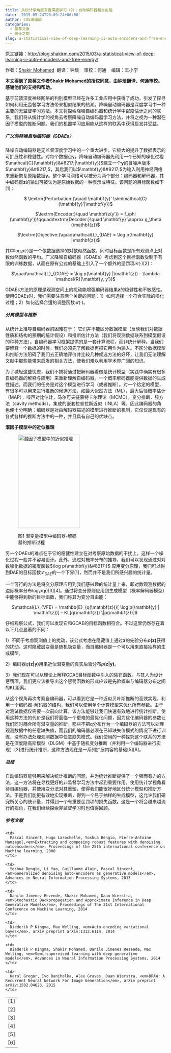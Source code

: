 ```yaml
---
title: 从统计学角度来看深度学习（2）：自动编码器和自由能
date: '2015-05-24T23:09:24+00:00'
author: COS编辑部
categories:
  - 推荐文章
  - 统计之都
slug: a-statistical-view-of-deep-learning-ii-auto-encoders-and-free-energy
---
```


原文链接：<a href="http://blog.shakirm.com/2015/03/a-statistical-view-of-deep-learning-ii-auto-encoders-and-free-energy/" target="_blank">http://blog.shakirm.com/2015/03/a-statistical-view-of-deep-learning-ii-auto-encoders-and-free-energy/</a>

作者：<a href="http://www.shakirm.com/" target="_blank">Shakir Mohamed</a>  翻译：钟琰    审校：何通    编辑：王小宁

**本文得到了原英文作者<a href="http://www.shakirm.com/" target="_blank">Shakir Mohamed</a>的授权同意，由钟琰翻译、何通审校。感谢他们的支持和帮助。**

基于前馈深度神经网络的判别模型已经在许多工业应用中获得了成功，引发了探寻如何利用无监督学习方法带来相似结果的热潮。降噪自动编码器是深度学习中一种主要的无监督学习方法。本文将探索降噪自编码器和统计学中密度估计之间的联系，我们将从统计学的视角去考察降噪自动编码器学习方法，并将之视为一种潜在因子模型的推断问题。我们的机器学习应用能从这样的联系中获得启发并受益。

##### **广义的降噪自动编码器（****GDAEs****）**

降噪自动编码器是无监督深度学习中的一个重大进步，它极大的提升了数据表示的可扩展性和稳健性。对每个数据点y，降噪自动编码器先利用一个已知的噪化过程$\mathcal{C}(\mathbf{y}&#8217;|\mathbf{y})$建立一个$\mathbf{y}$的含噪声版本$\mathbf{y}&#8217;$，其后我们以$\mathbf{y}&#8217;$为输入利用神经网络来重新恢复原始数据$\mathbf{y}$。整个学习网络可以被分为两个部分：编码器和解码器，其中编码器$\mathbf{z}$的输出可被认为是原始数据的一种表示或特征。该问题的目标函数如下[1]：

<p style="text-align: center;">
  $ \textrm{Perturbation:}\quad \mathbf{y}&#8217; \sim\mathcal{C}(\mathbf{y}&#8217;|\mathbf{y})$
</p>

<p style="text-align: center;">
  $\textrm{Encoder:}\quad \mathbf{z(y&#8217;)} = f_\phi (\mathbf{y&#8217;})\qquad\textrm{Decoder:}\quad \mathbf{y} \approx g_\theta (\mathbf{z})$
</p>

<p style="text-align: center;">
  $\textrm{Objective:}\quad\mathcal{L}_{DAE} = \log p(\mathbf{y} |\mathbf{z})$
</p>

<p style="text-align: center;">
  <!--more-->
</p>

其中$\log p(\cdot)$是一个依数据选择的对数似然函数，同时目标函数是所有观测点上对数似然函数的平均。广义降噪自编码器（GDAEs）考虑到这个目标函数受制于有限的训练数据，从而在原有公式的基础上引入了一个额外的惩罚项$\mathcal{R}(\cdot)$[2]：

<p style="text-align: center;">
  $\quad\mathcal{L}_{GDAE} = \log p(\mathbf{y} |\mathbf{z}) &#8211; \lambda \mathcal{R}(\mathbf{y, y&#8217;})$
</p>

GDAEs方法的原理是观测空间上的扰动能增强编码器结果$\mathbf{z}$的稳健性和不敏感性。使用GDAEs时，我们需要注意两个关键的问题：1）如何选择一个符合实际的噪化过程；2）如何选择合适的调整函数$\mathcal{R}(\cdot)$。

##### **分离模型与推断**

从统计上推导自编码器的困难在于： 它们并不能区分数据模型（反映我们对数据性质和结构的预期的统计假设）和推断估计方法（我们将观测数据联系到模型假设的种种方法）。自编码器学习框架提供的是一套计算流程，而非统计解释。当我们要解释一个数据的时候，我们必须先了解数据再把它用作为输入。不区分数据模型和推断方法阻碍了我们去正确地评价并比较几种候选方法的好坏，让我们无法理解文献中那些能带来启发的相关方法，使我们难以利用学术界广阔的知识。

为了减轻这些忧虑，我们不妨将通过把解码器看做是统计模型（实践中确实有很多自编码器的解释与应用）来重新理解自编码器。一个概率解码器能提供数据的生成性描述，而我们的任务是对这个模型进行学习（或者推断）。对一个给定的模型，有很多可以用来进行推断的候选方法，如最大似然方法（ML），最大后验概率估计（MAP），噪声对比估计，马尔可夫链蒙特卡尔理论（MCMC），变分推断，腔方法（cavity methods），集成的嵌套拉普拉斯近似（INLA）等。因此编码器的角色便十分明确：编码器是对由解码器描述的模型进行推断的机制，它仅仅是现有的各式各样的推断方法中的一种，并且具有自己的优缺点。

**潜因子模型中的近似推理**<figure id="attachment_10986" style="width: 193px" class="wp-caption alignright">

[<img class="wp-image-10986 size-full" src="https://cos.name/wp-content/uploads/2015/05/001.png" alt="潜因子模型中的近似推理" width="193" height="293" />](https://cos.name/wp-content/uploads/2015/05/001.png)<figcaption class="wp-caption-text">图1 潜变量模型中编码器-解码器的推断过程</figcaption></figure> 

另一个DAEs的难点在于它的稳健性建立在对考察原始数据的干扰上。这样一个噪化过程一般并不容易设计。此外，通过对概率分布的推导，我们可以发现通过对对数噪化数据的密度函数$\log p(\mathbf{y}&#8217;)$ 应用变分原理，我们可以得到DAE的目标函数$\mathcal{L}_{DAE}$的一个下界[1]，然而并不是我们所感兴趣的统计量。

一个可行的方法是将变分原理应用到我们感兴趣的统计量上来，即对数观测数据的边际概率分布$\log p(\mathbf{y})$\[3\]\[4\]。通过将变分原则应用到生成模型（概率解码器模型）中能够得到新的目标函数，我们称其为变分自由能：

<p style="text-align: center;">
  $\mathcal{L}_{VFE} = \mathbb{E}_{q(\mathbf{z})}[ \log p(\mathbf{y} | \mathbf{z})] &#8211; KL[q(\mathbf{z}) \|p(\mathbf{z})]$
</p>

仔细观察公式，我们可以发现它和GDAE的目标函数相符合。不过这里仍然存在着以下几点显著的不同：

1）不同于考虑观测值上的扰动，该公式考虑在隐藏值上通过$\mathbf{z}$的先验分布$p\mathbf{(z)}$获得的扰动。这时隐藏层变量是随机隐变量，而自编码器是一个可以用来直接抽样的生成模型。

2）编码器$q\mathbf{(z|y)}$用来近似潜变量的真实后验分布$p\mathbf{(z|y)}$。

3）我们现在可以从理论上解释GDAE目标函数中引入的惩罚函数。与其人为设计惩罚项，我们更应该推导出这个惩罚函数的形式应该是先验概率与编码器分布之间的KL距离。

从这个视角再次考察自编码器，可以看到它是一种近似贝叶斯推断的高效实现。利用一个编码器-解码器的结构，我们可以使用单个计算模型来优化所有参数。由于对测试数据仅需要一次前向计算，该方法能够让我们快速有效地进行统计推断。使用这种方法的代价是我们将面临一个更难的最优化问题，因为优化编码器的参数让我们同时耦合所有潜变量的推断。那些不把q分布作为一个编码器的方法可以处理观测数据中的任意缺失值，而我们的编码器必须在已知缺失值模式的情况下进行训练，没有办法处理观测数据中任意缺失模式。我们使用的一种探究这个联系的方法是在深度隐高斯模型（DLGM）中基于随机变分推断（并利用一个编码器进行实现）\[3]进行统计推断，这种方法现在是一系列扩展内容的基础[5\]\[6\]。

##### **总结**

自动编码器能够用来解决统计推断的问题，并为统计推断提供了一个强而有力的方法，这一方法将在寻找更好的非监督学习方法中起到重要作用。使用统计学视角看待自编码器，并使用变分法对其重塑，使得我们能很好地区分统计模型和推断方法。于是我们能更有效地实现推断，得到一个易于抽样的生成模型，这允许我们研究所关心的统计量，并得到一个有重要惩罚项的损失函数。这是一个将会越来越流行的视角，在我们继续探索非监督学习时也值得回顾。

##### 参考文献

<table>
  <tr>
    <td>
      <a id="207_1"></a>[1]
    </td>
    
    <td>
      Pascal Vincent, Hugo Larochelle, Yoshua Bengio, Pierre-Antoine Manzagol,<em>Extracting and composing robust features with denoising autoencoders</em>, Proceedings of the 25th international conference on Machine learning, 2008
    </td>
  </tr>
  
  <tr class="alternate">
    <td>
      <a id="207_2"></a>[2]
    </td>
    
    <td>
      Yoshua Bengio, Li Yao, Guillaume Alain, Pascal Vincent, <em>Generalized denoising auto-encoders as generative models</em>, Advances in Neural Information Processing Systems, 2013
    </td>
  </tr>
  
  <tr>
    <td>
      <a id="207_3"></a>[3]
    </td>
    
    <td>
      Danilo Jimenez Rezende, Shakir Mohamed, Daan Wierstra, <em>Stochastic Backpropagation and Approximate Inference in Deep Generative Models</em>, Proceedings of The 31st International Conference on Machine Learning, 2014
    </td>
  </tr>
  
  <tr class="alternate">
    <td>
      <a id="207_4"></a>[4]
    </td>
    
    <td>
      Diederik P Kingma, Max Welling, <em>Auto-encoding variational bayes</em>, arXiv preprint arXiv:1312.6114, 2014
    </td>
  </tr>
  
  <tr>
    <td>
      <a id="207_5"></a>[5]
    </td>
    
    <td>
      Diederik P Kingma, Shakir Mohamed, Danilo Jimenez Rezende, Max Welling, <em>Semi-supervised learning with deep generative models</em>, Advances in Neural Information Processing Systems, 2014
    </td>
  </tr>
  
  <tr class="alternate">
    <td>
      <a id="207_6"></a>[6]
    </td>
    
    <td>
      Karol Gregor, Ivo Danihelka, Alex Graves, Daan Wierstra, <em>DRAW: A Recurrent Neural Network For Image Generation</em>, arXiv preprint arXiv:1502.04623, 2015
    </td>
  </tr>
</table>

&nbsp;

&nbsp;

&nbsp;

&nbsp;
